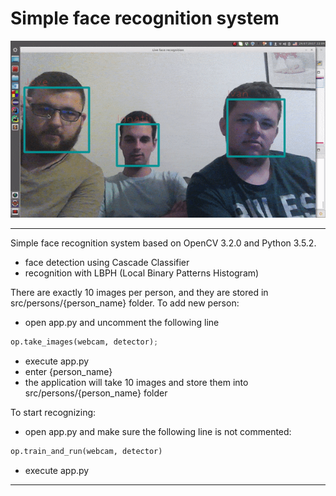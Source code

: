 # Simple face recognition system

![demo](demo.gif)

***

Simple face recognition system based on OpenCV 3.2.0 and Python 3.5.2.

 - face detection using Cascade Classifier
 - recognition with LBPH (Local Binary Patterns Histogram)

There are exactly 10 images per person, and they are stored in src/persons/{person_name} folder.
To add new person:
 - open app.py and uncomment the following line
```python
op.take_images(webcam, detector);
```
 - execute app.py
 - enter {person_name}
 - the application will take 10 images and store them into src/persons/{person_name} folder 

To start recognizing:
 - open app.py and make sure the following line is not commented:
```python
op.train_and_run(webcam, detector)
```
 - execute app.py

***
